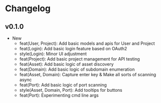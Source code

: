 # Changelog

## v0.1.0

- New
  - feat(User, Project): Add basic models and apis for User and Project
  - feat(Login): Add basic login feature based on OAuth2
  - style(Login): Minor UI adjustment
  - feat(Project): Add basic project management for API testing
  - feat(Asset): Add basic logic of asset discovery
  - feat(Domain): Add basic logic of subdomain enumeration
  - feat(Asset, Domain): Capture enter key & Make all sorts of scanning async
  - feat(Port): Add basic logic of port scanning
  - style(Asset, Domain, Port): Add tooltips for buttons
  - feat(Port): Experimenting cmd line args
